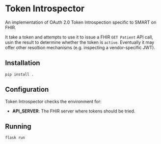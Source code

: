 # Token Introspector

An implementation of OAuth 2.0 Token Introspection specific to SMART on FHIR.

It take a token and attempts to use it to issue a FHIR `GET Patient` API call,
usin the result to determine whether the token is `active`. Eventually it may
offer other resoltion mechanisms (e.g. inspecting a vendor-specific JWT).

## Installation

```
pip install .
```

## Configuration

Token Introspector checks the environment for:

+ **API_SERVER**: The FHIR server where tokens should be tried.

## Running

```
flask run
```
